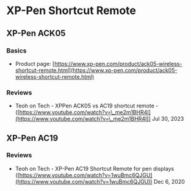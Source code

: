 # XP-Pen Shortcut Remote

## XP-Pen ACK05

### Basics

* Product page: [https://www.xp-pen.com/product/ack05-wireless-shortcut-remote.html](https://www.xp-pen.com/product/ack05-wireless-shortcut-remote.html)

### Reviews

* Teoh on Tech - XPPen ACK05 vs AC19 shortcut remote - ([https://www.youtube.com/watch?v=\_me2m1BHR4I](https://www.youtube.com/watch?v=\_me2m1BHR4I)) Jul 30, 2023

## XP-Pen AC19

### Reviews

* Teoh on Tech - XP-Pen AC19 Shortcut Remote for pen displays  ([https://www.youtube.com/watch?v=1wuBmc6QJGU](https://www.youtube.com/watch?v=1wuBmc6QJGU)) Dec 6, 2020



